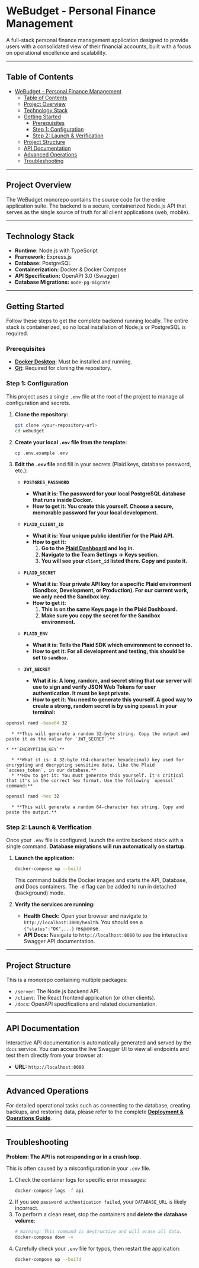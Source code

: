# WeBudget - Personal Finance Management

A full-stack personal finance management application designed to provide users with a consolidated view of their financial accounts, built with a focus on operational excellence and scalability.

---

## Table of Contents

- [WeBudget - Personal Finance Management](#webudget---personal-finance-management)
  - [Table of Contents](#table-of-contents)
  - [Project Overview](#project-overview)
  - [Technology Stack](#technology-stack)
  - [Getting Started](#getting-started)
    - [Prerequisites](#prerequisites)
    - [Step 1: Configuration](#step-1-configuration)
    - [Step 2: Launch \& Verification](#step-2-launch--verification)
  - [Project Structure](#project-structure)
  - [API Documentation](#api-documentation)
  - [Advanced Operations](#advanced-operations)
  - [Troubleshooting](#troubleshooting)

---

## Project Overview

The WeBudget monorepo contains the source code for the entire application suite. The backend is a secure, containerized Node.js API that serves as the single source of truth for all client applications (web, mobile).

---

## Technology Stack

-   **Runtime:** Node.js with TypeScript
-   **Framework:** Express.js
-   **Database:** PostgreSQL
-   **Containerization:** Docker & Docker Compose
-   **API Specification:** OpenAPI 3.0 (Swagger)
-   **Database Migrations:** `node-pg-migrate`

---

## Getting Started

Follow these steps to get the complete backend running locally. The entire stack is containerized, so no local installation of Node.js or PostgreSQL is required.

### Prerequisites

-   [**Docker Desktop**](https://www.docker.com/products/docker-desktop/): Must be installed and running.
-   [**Git**](https://git-scm.com/): Required for cloning the repository.

### Step 1: Configuration

This project uses a single `.env` file at the root of the project to manage all configuration and secrets.

1.  **Clone the repository:**
    ```bash
    git clone <your-repository-url>
    cd webudget
    ```

2.  **Create your local `.env` file from the template:**
    ```bash
    cp .env.example .env
    ```

3.  **Edit the `.env` file** and fill in your secrets (Plaid keys, database password, etc.):
    * **`POSTGRES_PASSWORD`**

      * **What it is: The password for your local PostgreSQL database that runs inside Docker.**  
      * **How to get it: You create this yourself. Choose a secure, memorable password for your local development.**

    * **`PLAID_CLIENT_ID`**

      * **What it is: Your unique public identifier for the Plaid API.**  
      * **How to get it:**  
        1. **Go to the [Plaid Dashboard](https://dashboard.plaid.com/) and log in.**  
        2. **Navigate to the Team Settings \-\> Keys section.**  
        3. **You will see your `client_id` listed there. Copy and paste it.**

    * **`PLAID_SECRET`**

      * **What it is: Your private API key for a specific Plaid environment (Sandbox, Development, or Production). For our current work, we only need the Sandbox key.**  
      * **How to get it:**  
        1. **This is on the same Keys page in the Plaid Dashboard.**  
        2. **Make sure you copy the secret for the Sandbox environment.**

    * **`PLAID_ENV`**

      * **What it is: Tells the Plaid SDK which environment to connect to.**  
      * **How to get it: For all development and testing, this should be set to `sandbox`.**

    * **`JWT_SECRET`**

      * **What it is: A long, random, and secret string that our server will use to sign and verify JSON Web Tokens for user authentication. It must be kept private.**  
      * **How to get it: You need to generate this yourself. A good way to create a strong, random secret is by using `openssl` in your terminal:**  

```bash
openssl rand -base64 32
```

      * **This will generate a random 32-byte string. Copy the output and paste it as the value for `JWT_SECRET`.**

    * **`ENCRYPTION_KEY`**

      * **What it is: A 32-byte (64-character hexadecimal) key used for encrypting and decrypting sensitive data, like the Plaid `access_token`, in our database.**  
      * **How to get it: You must generate this yourself. It's critical that it's in the correct hex format. Use the following `openssl` command:**  

```bash
openssl rand -hex 32
```

      * **This will generate a random 64-character hex string. Copy and paste the output.**


### Step 2: Launch & Verification

Once your `.env` file is configured, launch the entire backend stack with a single command. **Database migrations will run automatically on startup.**

1.  **Launch the application:**
    ```bash
    docker-compose up --build
    ```
    This command builds the Docker images and starts the API, Database, and Docs containers. The `-d` flag can be added to run in detached (background) mode.

2.  **Verify the services are running:**
    * **Health Check:** Open your browser and navigate to `http://localhost:3000/health`. You should see a `{"status":"OK",...}` response.
    * **API Docs:** Navigate to `http://localhost:8080` to see the interactive Swagger API documentation.

---

## Project Structure

This is a monorepo containing multiple packages:

-   `/server`: The Node.js backend API.
-   `/client`: The React frontend application (or other clients).
-   `/docs`: OpenAPI specifications and related documentation.

---

## API Documentation

Interactive API documentation is automatically generated and served by the `docs` service. You can access the live Swagger UI to view all endpoints and test them directly from your browser at:

-   **URL:** `http://localhost:8080`

---

## Advanced Operations

For detailed operational tasks such as connecting to the database, creating backups, and restoring data, please refer to the complete **[Deployment & Operations Guide](https://docs.google.com/document/d/1iUnlbMwTnSa1zSi8jWQZVOUL3rS9D93f6wgDG4iW0Qg/edit?tab=t.m0fxy3py2v37)**.

---

## Troubleshooting

**Problem: The API is not responding or in a crash loop.**

This is often caused by a misconfiguration in your `.env` file.

1.  Check the container logs for specific error messages:
    ```bash
    docker-compose logs -f api
    ```
2.  If you see `password authentication failed`, your `DATABASE_URL` is likely incorrect.
3.  To perform a clean reset, stop the containers and **delete the database volume**:
    ```bash
    # Warning: This command is destructive and will erase all data.
    docker-compose down -v
    ```
4.  Carefully check your `.env` file for typos, then restart the application:
    ```bash
    docker-compose up --build
    ```